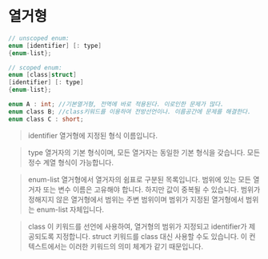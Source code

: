 # 열거형

```C
// unscoped enum:  
enum [identifier] [: type]  
{enum-list};

// scoped enum:  
enum [class|struct]   
[identifier] [: type]   
{enum-list};  
```

```C
enum A : int; //기본열거형, 전역에 바로 적용된다. 이로인한 문제가 많다.
enum class B; //class키워드를 이용하여 전방선언이나. 이름공간에 문제를 해결한다.
enum class C : short;
```

>identifier 열거형에 지정된 형식 이름입니다.

>type 열거자의 기본 형식이며, 모든 열거자는 동일한 기본 형식을 갖습니다. 모든 정수 계열 형식이 가능합니다.

>enum-list 열거형에서 열거자의 쉼표로 구분된 목록입니다. 범위에 있는 모든 열거자 또는 변수 이름은 고유해야 합니다. 하지만 값이 중복될 수 있습니다. 범위가 정해지지 않은 열거형에서 범위는 주변 범위이며 범위가 지정된 열거형에서 범위는 enum-list 자체입니다.

>class 이 키워드를 선언에 사용하여, 열거형의 범위가 지정되고 identifier가 제공되도록 지정합니다. struct 키워드를 class 대신 사용할 수도 있습니다. 이 컨텍스트에서는 이러한 키워드의 의미 체계가 같기 때문입니다.